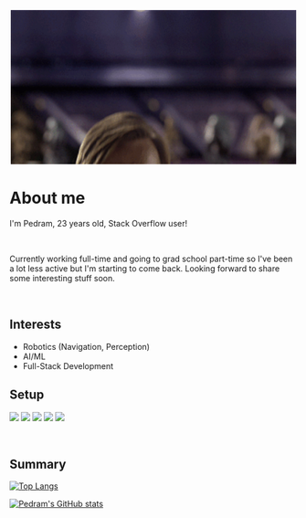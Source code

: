<p align="center">
  <img src="assset/Welcome.gif" alt="Logo" width="500" height="270">
</p>

# About me
<p> I'm Pedram, 23 years old, Stack Overflow user! </p> <br/>
<p> Currently working full-time and going to grad school part-time so I've been a lot less active but I'm starting to come back. Looking forward to share some interesting stuff soon. </p> <br/>


## Interests 
- Robotics (Navigation, Perception)
- AI/ML
- Full-Stack Development



## Setup
![](https://img.shields.io/badge/OS-ArchLinux-blue)
![](https://img.shields.io/badge/WM-bspwm-blue)
![](https://img.shields.io/badge/Terminal-URxvt%20-blue)
![](https://img.shields.io/badge/Shell-ZSH-blue)
![](https://img.shields.io/badge/Editor-VS%20Code-blue)


<br/>

## Summary 
[![Top Langs](https://github-readme-stats.vercel.app/api/top-langs/?username=pedramsafaei&layout=compact&show_icons=true&theme=radical)](https://github.com/pedramsafaei)

[![Pedram's GitHub stats](https://github-readme-stats.vercel.app/api?username=pedramsafaei&show_icons=true&theme=radical)](https://github.com/pedramsafaei)
